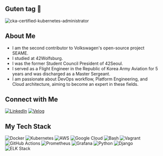 ## Guten tag 👋

<!--
**sejoonkimmm/sejoonkimmm** is a ✨ _special_ ✨ repository because its `README.md` (this file) appears on your GitHub profile.

Here are some ideas to get you started:

- 🔭 I’m currently working on ...
- 🌱 I’m currently learning ...
- 👯 I’m looking to collaborate on ...
- 🤔 I’m looking for help with ...
- 💬 Ask me about ...
- 📫 How to reach me: ...
- 😄 Pronouns: ...
- ⚡ Fun fact: ...
-->

![cka-certified-kubernetes-administrator](https://github.com/sejoonkimmm/sejoonkimmm/assets/117820621/6e7b3e3e-c449-4e89-85c9-d9d4a6158747)



## About Me

* I am the second contributor to Volkswagen's open-source project SEAME.
* I studied at 42Wolfsburg.
* I was the former Student Council President of 42Seoul.
* I served as a Flight Engineer in the Republic of Korea Army Aviation for 5 years and was discharged as a Master Sergeant.
* I am passionate about DevOps workflow, Platform Engineering, and Cloud architecture, aiming to become an expert in these fields.

## Connect with Me

[![LinkedIn](https://img.shields.io/badge/LinkedIn-0077B5?style=flat&logo=linkedin&logoColor=white)](https://www.linkedin.com/in/sejokimde/)
[![Velog](https://img.shields.io/badge/Velog-20C997?style=flat&logo=velog&logoColor=white)](https://www.linkedin.com/in/sejokimde/)

## My Tech Stack

![Docker](https://img.shields.io/badge/Docker-2496ED?style=flat&logo=docker&logoColor=white)
![Kubernetes](https://img.shields.io/badge/Kubernetes-326CE5?style=flat&logo=kubernetes&logoColor=white)
![AWS](https://img.shields.io/badge/AWS-232F3E?style=flat&logo=amazon-aws&logoColor=white)
![Google Cloud](https://img.shields.io/badge/Google_Cloud-4285F4?style=flat&logo=google-cloud&logoColor=white)
![Bash](https://img.shields.io/badge/Bash-4EAA25?style=flat&logo=gnu-bash&logoColor=white)
![Vagrant](https://img.shields.io/badge/Vagrant-1563FF?style=flat&logo=vagrant&logoColor=white)
![GitHub Actions](https://img.shields.io/badge/GitHub_Actions-2088FF?style=flat&logo=github-actions&logoColor=white)
![Prometheus](https://img.shields.io/badge/Prometheus-E6522C?style=flat&logo=prometheus&logoColor=white)
![Grafana](https://img.shields.io/badge/Grafana-F46800?style=flat&logo=grafana&logoColor=white)
![Python](https://img.shields.io/badge/Python-3776AB?style=flat&logo=python&logoColor=white)
![Django](https://img.shields.io/badge/Django-092E20?style=flat&logo=django&logoColor=white)
![ELK Stack](https://img.shields.io/badge/ELK_Stack-005571?style=flat&logo=elastic-stack&logoColor=white)

